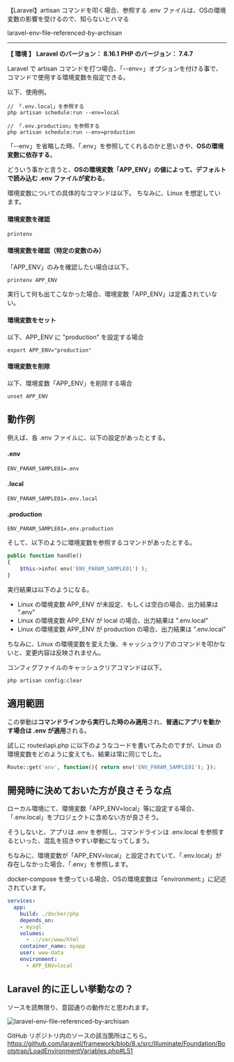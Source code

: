 
【Laravel】artisan コマンドを叩く場合、参照する .env ファイルは、OSの環境変数の影響を受けるので、知らないとハマる

laravel-env-file-referenced-by-archisan

________________________________________________________________________________________________
**【 環境 】**
**Laravel のバージョン： 8.16.1**
**PHP のバージョン： 7.4.7**

Laravel で artisan コマンドを打つ場合、「--env=」オプションを付ける事で、コマンドで使用する環境変数を指定できる。

以下、使用例。
```
// 「.env.local」を参照する
php artisan schedule:run --env=local

// 「.env.production」を参照する
php artisan schedule:run --env=production
```

「--env」を省略した時、「.env」を参照してくれるのかと思いきや、**OSの環境変数に依存する**。

どういう事かと言うと、**OSの環境変数「APP_ENV」の値によって、デフォルトで読み込む .env ファイルが変わる**。

環境変数についての具体的なコマンドは以下。
ちなみに、Linux を想定しています。

#### 環境変数を確認
```
printenv
```

#### 環境変数を確認（特定の変数のみ）
「APP_ENV」のみを確認したい場合は以下。
```
printenv APP_ENV
```
実行して何も出てこなかった場合、環境変数「APP_ENV」は定義されていない。


#### 環境変数をセット
以下、APP_ENV に "production" を設定する場合
```
export APP_ENV="production"
```

#### 環境変数を削除
以下、環境変数「APP_ENV」を削除する場合
```
unset APP_ENV
```

## 動作例
例えば、各 .env ファイルに、以下の設定があったとする。
#### .env
```
ENV_PARAM_SAMPLE01=.env
```
#### .local
```
ENV_PARAM_SAMPLE01=.env.local
```

#### .production
```
ENV_PARAM_SAMPLE01=.env.production
```

そして、以下のように環境変数を参照するコマンドがあったとする。
```php
public function handle()
{
    $this->info( env('ENV_PARAM_SAMPLE01') );
}
```

実行結果は以下のようになる。

 * Linux の環境変数 APP_ENV が未設定、もしくは空白の場合、出力結果は ".env"
 * Linux の環境変数 APP_ENV が local の場合、出力結果は ".env.local"
 * Linux の環境変数 APP_ENV が production の場合、出力結果は ".env.local"

ちなみに、Linux の環境変数を変えた後、キャッシュクリアのコマンドを叩かないと、変更内容は反映されません。

コンフィグファイルのキャッシュクリアコマンドは以下。
```
php artisan config:clear
```


## 適用範囲
この挙動は**コマンドラインから実行した時のみ適用**され、**普通にアプリを動かす場合は .env が適用**される。

試しに routes\api.php に以下のようなコードを書いてみたのですが、Linux の環境変数をどのように変えても、結果は常に同じでした。
```php
Route::get('env', function(){ return env('ENV_PARAM_SAMPLE01'); });
```


## 開発時に決めておいた方が良さそうな点
ローカル環境にて、環境変数「APP_ENV=local」等に設定する場合、「.env.local」をプロジェクトに含めない方が良さそう。

そうしないと、アプリは .env を参照し、コマンドラインは .env.local を参照するといった、混乱を招きやすい挙動になってしまう。

ちなみに、環境変数が「APP_ENV=local」と設定されていて、「.env.local」が存在しなかった場合、「.env」を参照します。

docker-compose を使っている場合、OSの環境変数は「environment:」に記述されています。
```yaml
services:
  app:
    build: ./docker/php
    depends_on:
    - mysql
    volumes:
      - .:/var/www/html
    container_name: myapp
    user: www-data
    environment:
      - APP_ENV=local
```

## Laravel 的に正しい挙動なの？
ソースを読無限り、意図通りの動作だと思われます。

![laravel-env-file-referenced-by-archisan](https://kaki-engine.com/wp-content/uploads/2021/07/laravel-env-file-referenced-by-archisan.png)

GitHub リポジトリ内のソースの該当箇所はこちら。<https://github.com/laravel/framework/blob/8.x/src/Illuminate/Foundation/Bootstrap/LoadEnvironmentVariables.php#L51>
